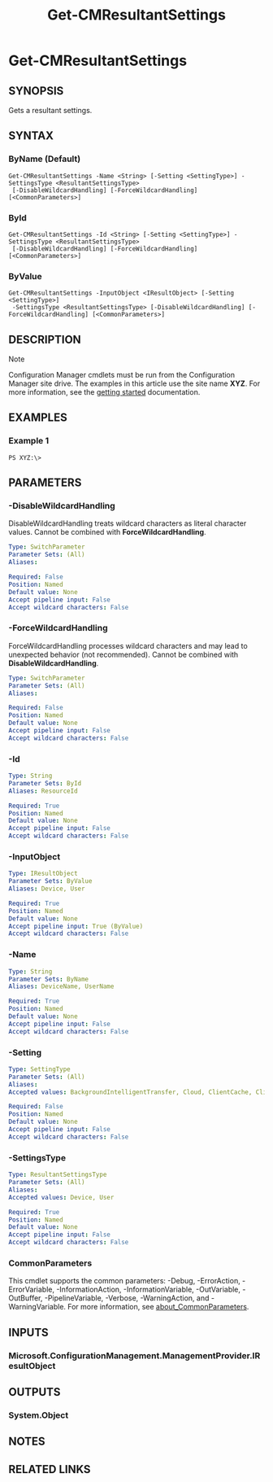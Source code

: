 ﻿---
description: Gets a resultant settings.
external help file: AdminUI.PS.ClientSettings.dll-Help.xml
Module Name: ConfigurationManager
ms.date: 05/02/2019
schema: 2.0.0
title: Get-CMResultantSettings
---

# Get-CMResultantSettings

## SYNOPSIS
Gets a resultant settings.

## SYNTAX

### ByName (Default)
```
Get-CMResultantSettings -Name <String> [-Setting <SettingType>] -SettingsType <ResultantSettingsType>
 [-DisableWildcardHandling] [-ForceWildcardHandling] [<CommonParameters>]
```

### ById
```
Get-CMResultantSettings -Id <String> [-Setting <SettingType>] -SettingsType <ResultantSettingsType>
 [-DisableWildcardHandling] [-ForceWildcardHandling] [<CommonParameters>]
```

### ByValue
```
Get-CMResultantSettings -InputObject <IResultObject> [-Setting <SettingType>]
 -SettingsType <ResultantSettingsType> [-DisableWildcardHandling] [-ForceWildcardHandling] [<CommonParameters>]
```

## DESCRIPTION

> [!NOTE]
> Configuration Manager cmdlets must be run from the Configuration Manager site drive.
> The examples in this article use the site name **XYZ**. For more information, see the
> [getting started](/powershell/sccm/overview) documentation.

## EXAMPLES

### Example 1
```
PS XYZ:\>
```

## PARAMETERS

### -DisableWildcardHandling
DisableWildcardHandling treats wildcard characters as literal character values. Cannot be combined with **ForceWildcardHandling**.

```yaml
Type: SwitchParameter
Parameter Sets: (All)
Aliases:

Required: False
Position: Named
Default value: None
Accept pipeline input: False
Accept wildcard characters: False
```

### -ForceWildcardHandling
ForceWildcardHandling processes wildcard characters and may lead to unexpected behavior (not recommended). Cannot be combined with **DisableWildcardHandling**.

```yaml
Type: SwitchParameter
Parameter Sets: (All)
Aliases:

Required: False
Position: Named
Default value: None
Accept pipeline input: False
Accept wildcard characters: False
```

### -Id
```yaml
Type: String
Parameter Sets: ById
Aliases: ResourceId

Required: True
Position: Named
Default value: None
Accept pipeline input: False
Accept wildcard characters: False
```

### -InputObject
```yaml
Type: IResultObject
Parameter Sets: ByValue
Aliases: Device, User

Required: True
Position: Named
Default value: None
Accept pipeline input: True (ByValue)
Accept wildcard characters: False
```

### -Name
```yaml
Type: String
Parameter Sets: ByName
Aliases: DeviceName, UserName

Required: True
Position: Named
Default value: None
Accept pipeline input: False
Accept wildcard characters: False
```

### -Setting
```yaml
Type: SettingType
Parameter Sets: (All)
Aliases:
Accepted values: BackgroundIntelligentTransfer, Cloud, ClientCache, ClientPolicy, ComplianceSettings, ComputerAgent, ComputerRestart, DeliveryOptimization, EndpointProtection, HardwareInventory, MeteredNetwork, MobileDevice, NetworkAccessProtection, PowerManagement, RemoteTools, SoftwareCenter, SoftwareDeployment, SoftwareInventory, SoftwareMetering, SoftwareUpdates, StateMessaging, UserAndDeviceAffinity, WindowsAnalytics

Required: False
Position: Named
Default value: None
Accept pipeline input: False
Accept wildcard characters: False
```

### -SettingsType
```yaml
Type: ResultantSettingsType
Parameter Sets: (All)
Aliases:
Accepted values: Device, User

Required: True
Position: Named
Default value: None
Accept pipeline input: False
Accept wildcard characters: False
```

### CommonParameters
This cmdlet supports the common parameters: -Debug, -ErrorAction, -ErrorVariable, -InformationAction, -InformationVariable, -OutVariable, -OutBuffer, -PipelineVariable, -Verbose, -WarningAction, and -WarningVariable. For more information, see [about_CommonParameters](http://go.microsoft.com/fwlink/?LinkID=113216).

## INPUTS

### Microsoft.ConfigurationManagement.ManagementProvider.IResultObject

## OUTPUTS

### System.Object
## NOTES

## RELATED LINKS
